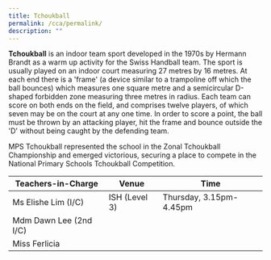 ```yaml
---
title: Tchoukball
permalink: /cca/permalink/
description: ""
---
```

**Tchoukball** is an indoor team sport developed in the 1970s by Hermann Brandt as a warm up activity for the Swiss Handball team. The sport is usually played on an indoor court measuring 27 metres by 16 metres. At each end there is a 'frame' (a device similar to a trampoline off which the ball bounces) which measures one square metre and a semicircular D-shaped forbidden zone measuring three metres in radius. Each team can score on both ends on the field, and comprises twelve players, of which seven may be on the court at any one time. In order to score a point, the ball must be thrown by an attacking player, hit the frame and bounce outside the 'D' without being caught by the defending team.

MPS Tchoukball represented the school in the Zonal Tchoukball Championship and emerged victorious, securing a place to compete in the National Primary Schools Tchoukball Competition.

| Teachers-in-Charge | Venue | Time |
| -------- | -------- | -------- |
| Ms Elishe Lim (I/C)    | ISH (Level 3)    | Thursday, 3.15pm-4.45pm    |
| Mdm Dawn Lee (2nd I/C)     |      |      |
| Miss Ferlicia     |     |      |